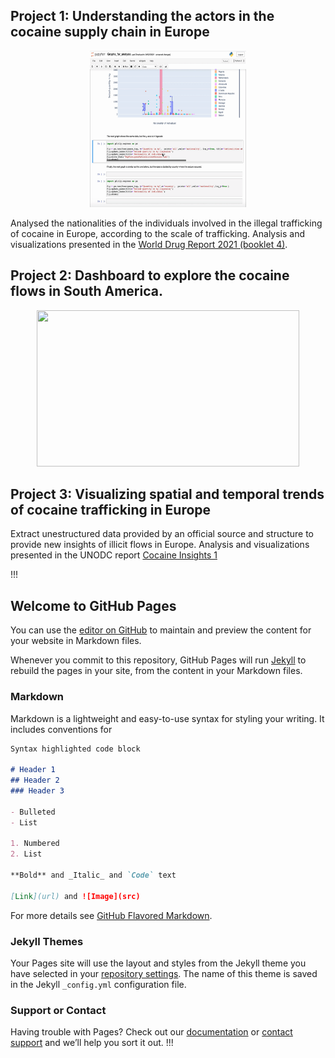 ## Project 1: Understanding the actors in the cocaine supply chain in Europe
<center>
  <img src="actors_analysis.gif" width="250" height="250"/>
</center>


Analysed the nationalities of the individuals involved in the illegal trafficking of cocaine in Europe, according to the scale of trafficking. Analysis and visualizations presented in the [World Drug Report 2021 (booklet 4)](https://www.unodc.org/unodc/en/data-and-analysis/wdr-2021_booklet-4.html). 

## Project 2: Dashboard to explore the cocaine flows in South America.
<center>
  <img src="dashboard_incidents_SA.gif" width="420" height="250"/>
</center>

## Project 3: Visualizing spatial and temporal trends of cocaine trafficking in Europe
Extract unestructured data provided by an official source and structure to provide new insights of illicit flows in Europe. Analysis and visualizations presented in the UNODC report [Cocaine Insights 1](https://www.unodc.org/documents/data-and-analysis/cocaine/Cocaine_Insights_2021.pdf)


!!!
## Welcome to GitHub Pages

You can use the [editor on GitHub](https://github.com/alanarroyo/Portfolio/edit/gh-pages/index.md) to maintain and preview the content for your website in Markdown files.

Whenever you commit to this repository, GitHub Pages will run [Jekyll](https://jekyllrb.com/) to rebuild the pages in your site, from the content in your Markdown files.

### Markdown

Markdown is a lightweight and easy-to-use syntax for styling your writing. It includes conventions for

```markdown
Syntax highlighted code block

# Header 1
## Header 2
### Header 3

- Bulleted
- List

1. Numbered
2. List

**Bold** and _Italic_ and `Code` text

[Link](url) and ![Image](src)
```

For more details see [GitHub Flavored Markdown](https://guides.github.com/features/mastering-markdown/).

### Jekyll Themes

Your Pages site will use the layout and styles from the Jekyll theme you have selected in your [repository settings](https://github.com/alanarroyo/Portfolio/settings/pages). The name of this theme is saved in the Jekyll `_config.yml` configuration file.

### Support or Contact


Having trouble with Pages? Check out our [documentation](https://docs.github.com/categories/github-pages-basics/) or [contact support](https://support.github.com/contact) and we’ll help you sort it out.
!!!

